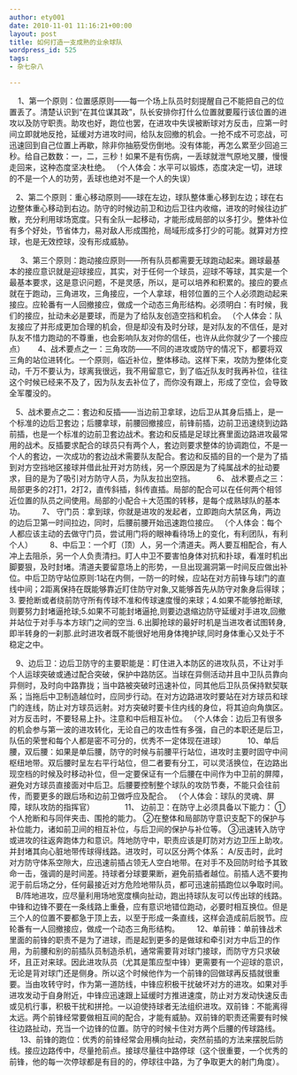 ```yaml
---
author: ety001
date: 2010-11-01 11:16:21+00:00
layout: post
title: 如何打造一支成熟的业余球队
wordpress_id: 525
tags:
- 杂七杂八

---
```


    1、第一个原则：位置感原则——每一个场上队员时刻提醒自己不能把自己的位置丢了。清楚认识到“在其位谋其政”，队长安排你打什么位置就要履行该位置的进攻以及防守职责。助攻也好，跑位也罢，在进攻中失误被断球对方反击，应第一时间立即就地反抢，延缓对方进攻时间，给队友回撤的机会。一抢不成不可恋战，可迅速回到自己位置上再歇，除非你抽筋受伤倒地。没有体能，再怎么累至少回追三秒。给自己数数：一，二，三秒！如果不是有伤病，一丢球就泄气原地叉腰，慢慢走回来，这种态度坚决杜绝。
（个人体会：水平可以锻炼，态度决定一切，进球的不是一个人的功劳，丢球也绝对不是一个人的失误）

   2、第二个原则：重心移动原则——球在左边，球队整体重心移到左边；球在右边整体重心移动到右边。防守的时候边前卫和边后卫往内收缩，进攻的时候往边扩散，充分利用球场宽度。只有全队一起移动，才能形成局部的以多打少。整体补位有多个好处，节省体力，易对敌人形成围抢，局域形成多打少的可能。就算对方控球，也是无效控球，没有形成威胁。

 
   3、第三个原则：跑动接应原则——所有队员都需要无球跑动起来。踢球最基本的接应意识就是迎球接应，其实，对于任何一个球员，迎球不等球，其实是一个最基本要求，这是意识问题，不是灵感，所以，是可以培养和积累的。接应的要点就在于跑动，三角进攻，三角接应，一个人拿球，相邻位置的三个人必须跑动起来接应。应轮番有一人回撤接应，做成一个动态三角形结构。必须明白：有时候，我们的接应，扯动未必是要球，而是为了给队友创造空挡和机会。
（个人体会：队友接应了并形成更加合理的机会，但是却没有及时分球，是对队友的不信任，是对队友不惜力跑动的不尊重，也会影响队友对你的信任，也许从此你就少了一个接应点）
 
   4、战术要点之一：三角攻防——不同的进攻或防守的情况下，都要将双三角的站位进转化。一个原则，临近补位，整体移动。这样下来，攻防为整体化变动，千万不要认为，球离我很远，我不用留意它，到了临近队友时我再补位，往往这个时候已经来不及了，因为队友去补位了，而你没有跟上，形成了空位，会导致全军覆没的。

   5、战术要点之二：套边和反插——当边前卫拿球，边后卫从其身后插上，是一个标准的边后卫套边；后腰拿球，前腰回撤接应，前锋前插，边前卫迅速绕到边路前插，也是一个标准的边前卫套边战术。套边和反插是足球比赛里面边路进攻最常用的战术。反插要求配合的球员只有两个人，套边则要求整体的协调跑位，不是一个人的套边，一次成功的套边战术需要队友配合。套边和反插的目的一个是为了插到对方空挡地区接球并借此扯开对方防线，另一个原因是为了纯属战术的扯动要求，目的是为了吸引对方防守人员，为队友拉出空挡。
     
   6、 战术要点之三：局部更多的2打1，2打2，直传斜插，斜传直插。局部的配合可以在任何两个相邻近位置的队员之间使用。局部的小配合＋大范围的转移，是每个成熟球队的基本功。
   
   7、 守门员：拿到球，你就是进攻的发起者，立即跑向大禁区角，两边的边后卫第一时间拉边，同时，后腰前腰开始迅速跑位接应。
（个人体会：每个人都应该主动的去做守门员，尝试用门将的眼神看待场上的变化，有利团队，有利个人）    
   8、中后卫：一个盯（顶）人，另一个清道夫。两人要互相配合，有人冲上去阻杀，另一个人负责清扫。盯人中卫不要害怕身体对抗和扑球，看准时机出脚要狠，及时封堵。清道夫要留意场上的形势，一旦出现漏洞第一时间反应做出补位。中后卫防守站位原则:1站在内侧，一防一的时候，应站在对方前锋与球门的直线中间；2距离保持在既能够靠近盯住防守对象,又能够首先从防守对象身后得球；3. 要抢断或者绕前防守所有传球不准和传球速度慢的来球；4.如果不能够抢断球,则要努力封堵逼抢球;5.如果不可能封堵逼抢,则要边退缩边防守延缓对手进攻,回撤并站位于对手与本方球门之间的空当. 6.出脚抢球的最好时机是当进攻者试图转身,即半转身的一刹那.此时进攻者既不能很好地用身体掩护球,同时身体重心又处于不稳定之中。

   9、边后卫：边后卫防守的主要职能是：盯住进入本防区的进攻队员，不让对手个人运球突破或通过配合突破，保护中路防区。当球在异侧活动并且中卫队员靠向异侧时，及时向中路靠拢；当中路被突破时迅速补位，同其他后卫队员保持默契联系；当拖后中卫制造越位时，应同步行动。在对方边路进攻时要站在对方球员和球门的连线，防止对方球员远射。对方突破时要卡住内线的身位，将其迫向角旗区。对方反击时，不要轻易上扑。注意和中后相互补位。
（个人体会：边后卫有很多的机会参与第一波的进攻转化，无论自己的攻击性有多强，自己的本职还是后卫，队伍的荣誉和每个人都是密不可分的，优秀不一定体现在进球）      
   10、单后腰，双后腰：如果是单后腰，防守的时候与前腰平行站位，进攻时主要时固守中间枢纽地带。双后腰时呈左右平行站位，但二者要有分工，可以灵活换位，在边路出现空档的时候及时移动补位，但一定要保证有一个后腰在中间作为中卫前的屏障，避免对方球员直接面对中后卫。后腰要控制整个球队的攻防节奏，不能只会往前传，而要更多的跟后场和边前卫做呼应及配合。
（个人体会：球队的灵魂、屏障，球队攻防的指挥官）    
      
   11、 边前卫：在防守上必须具备以下能力： ①个人抢断和与同伴夹击、围抢的能力。 ②在整体和局部防守意识支配下的保护与补位能力，诸如前卫间的相互补位，与后卫间的保护与补位等。 ③迅速转入防守或进攻的往返奔跑体力和意识。阵地防守中，职责应该是盯防对方边卫压上助攻。并封堵其向心脏地带传球得线路。进攻时，可以区分两个体系： A/反击时，此时对方防守体系空隙大，应迅速前插占领无人空白地带。在对手不及回防时给予其致命一击，强调的是时间差。持球者分球要果断，避免前插者越位。前插人选不要拘泥于前后场之分，任何最接近对方危险地带队员，都可迅速前插跑位以争取时间。
   B/阵地进攻，应尽量利用场地宽度横向扯动，跑出持球队友可以传出球的线路。中锋和边锋不要在一条线路上重叠，应有意识地错位跑动，必要时相互换位。但是三个人的位置不要都急于顶上去，以至于形成一条直线，这样会造成前后脱节。应轮番有一人回撤接应，做成一个动态三角形结构。
 
 
   12、单前锋：单前锋战术里面的前锋的职责不是为了进球，而是起到更多的是做球和牵引对方中后卫的作用，为前腰和别的前插队员制造杀机，通常需要背对球门接球，而防守方只求破坏，且正对来球。因此进攻队员（尤其是策应型中锋）更需要有一个迎球的意识，无论是背对球门还是侧身。所以这个时候他作为一个前锋的回做球再反插就很重要。当由攻转守时，作为第一道防线，中锋应积极干扰破坏对方的进攻。如果对手进攻发动于自身附近，中锋应迅速跟上延缓时方推进速度，防止对方发动快速反击或见机行事，积极干扰和拼抢。一以迫使持球者无法组织进攻。双前锋：不能离得太远。两个前锋经常要做相互间的配合，才能有威胁。双前锋的职责还需要有时候往边路扯动，充当一个边锋的位置。防守的时候卡住对方两个后腰的传球路线。
   
   13、前锋的跑位：优秀的前锋经常会用横向扯动，突然前插的方法来摆脱后防线。接应边路传中，尽量抢前点。接球尽量往中路停球（这个很重要，一个优秀的前锋，他的每一次停球都是有目的的，停球往中路，为了争取更大的射门角度）。

